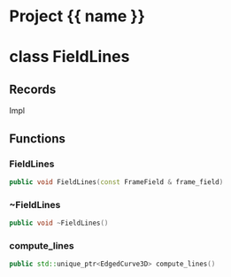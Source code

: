 <script setup>
import {useRoute} from 'vitepress'
const {path} = useRoute()
const tokens = path.split('/')
const words = tokens[2].split('-');
for (let i = 0; i < words.length; i++) {
    words[i] = words[i].charAt(0).toUpperCase() + words[i].slice(1);
    words[i] = words[i].replace('geode', 'Geode')
}
const name = words.join('-');
</script>
# Project {{ name }}

# class FieldLines


## Records

Impl



## Functions

### FieldLines

```cpp
public void FieldLines(const FrameField & frame_field)
```


### ~FieldLines

```cpp
public void ~FieldLines()
```


### compute_lines

```cpp
public std::unique_ptr<EdgedCurve3D> compute_lines()
```




